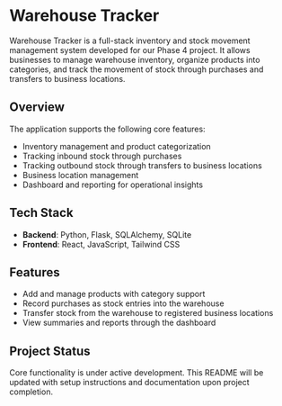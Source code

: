 # Warehouse Tracker

Warehouse Tracker is a full-stack inventory and stock movement management system developed for our Phase 4 project. It allows businesses to manage warehouse inventory, organize products into categories, and track the movement of stock through purchases and transfers to business locations.

## Overview

The application supports the following core features:

- Inventory management and product categorization
- Tracking inbound stock through purchases
- Tracking outbound stock through transfers to business locations
- Business location management
- Dashboard and reporting for operational insights

## Tech Stack

- **Backend**: Python, Flask, SQLAlchemy, SQLite
- **Frontend**: React, JavaScript, Tailwind CSS

## Features

- Add and manage products with category support
- Record purchases as stock entries into the warehouse
- Transfer stock from the warehouse to registered business locations
- View summaries and reports through the dashboard

## Project Status

Core functionality is under active development. This README will be updated with setup instructions and documentation upon project completion.
